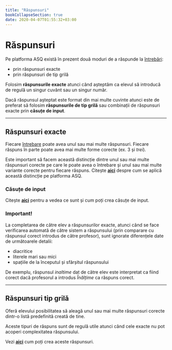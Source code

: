 ```yaml
---
title: "Răspunsuri"
bookCollapseSection: true
date: 2020-04-07T01:55:32+03:00
---
```


# Răspunsuri

Pe platforma ASQ există în prezent două moduri de a răspunde la [întrebări](/intrebari/):
- prin răspunsuri exacte
- prin răspunsuri de tip grilă

Folosim **răspunsurile exacte** atunci când așteptăm ca elevul să introducă de regulă un singur cuvânt sau un singur număr.

Dacă răspunsul așteptat este format din mai multe cuvinte atunci este de preferat să folosim **răspunsurile de tip grilă** sau combinații de  răspunsuri exacte prin **căsuțe de input**.

---

## Răspunsuri exacte

Fiecare [întrebare](/intrebari/) poate avea unul sau mai multe răspunsuri. Fiecare răspuns în parte poate avea mai multe forme corecte (ex. 3 și *trei*).

Este important să facem această distincție dintre unul sau mai multe răspunsuri corecte pe care le poate avea o întrebare și unul sau mai multe variante corecte pentru fiecare răspuns. Citește [**aici**](/raspunsuri-si-variante/) despre cum se aplică această distincție pe platforma ASQ.


### Căsuțe de input

Citește [**aici**](/casute-de-input/) pentru a vedea ce sunt și cum poți crea căsuțe de input.

### Important!

La completarea de către elev a răspunsurilor exacte, atunci când se face verificarea automată de către sistem a răspunsului (prin comparare cu răspunsul corect introdus de către profesor), sunt ignorate diferențele date de următoarele detalii:

- diacritice
- literele mari sau mici
- spațiile de la începutul și sfârșitul răspunsului

De exemplu, răspunsul *inaltime* dat de către elev este interpretat ca fiind corect dacă profesorul a introdus *Înălțime* ca răspuns corect.


---

## Răspunsuri tip grilă

Oferă elevului posibilitatea să aleagă unul sau mai multe răspunsuri corecte dintr-o listă predefinită creată de tine.

Aceste tipuri de răspuns sunt de regulă utile atunci când cele exacte nu pot acoperi complexitatea răspunsului.

Vezi [**aici**](/raspunsuri-tip-grila/) cum poți crea aceste răspunsuri.

